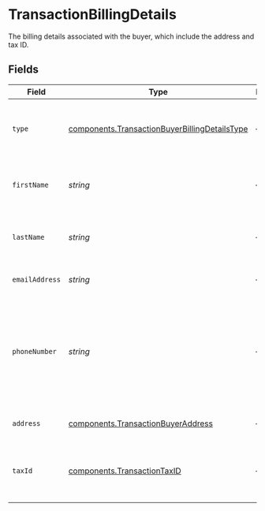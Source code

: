 # TransactionBillingDetails

The billing details associated with the buyer, which include the
address and tax ID.


## Fields

| Field                                                                                                                                            | Type                                                                                                                                             | Required                                                                                                                                         | Description                                                                                                                                      | Example                                                                                                                                          |
| ------------------------------------------------------------------------------------------------------------------------------------------------ | ------------------------------------------------------------------------------------------------------------------------------------------------ | ------------------------------------------------------------------------------------------------------------------------------------------------ | ------------------------------------------------------------------------------------------------------------------------------------------------ | ------------------------------------------------------------------------------------------------------------------------------------------------ |
| `type`                                                                                                                                           | [components.TransactionBuyerBillingDetailsType](../../models/components/transactionbuyerbillingdetailstype.md)                                   | :heavy_minus_sign:                                                                                                                               | The type of this resource. Is always `billing-details`.                                                                                          | billing-details                                                                                                                                  |
| `firstName`                                                                                                                                      | *string*                                                                                                                                         | :heavy_minus_sign:                                                                                                                               | The first name(s) or given name of the buyer.                                                                                                    | John                                                                                                                                             |
| `lastName`                                                                                                                                       | *string*                                                                                                                                         | :heavy_minus_sign:                                                                                                                               | The last name, or family name, of the buyer.                                                                                                     | Lunn                                                                                                                                             |
| `emailAddress`                                                                                                                                   | *string*                                                                                                                                         | :heavy_minus_sign:                                                                                                                               | The email address of the buyer.                                                                                                                  | john@example.com                                                                                                                                 |
| `phoneNumber`                                                                                                                                    | *string*                                                                                                                                         | :heavy_minus_sign:                                                                                                                               | The phone number of the buyer. This number is formatted according to the<br/>[E164 number standard](https://www.twilio.com/docs/glossary/what-e164). | +1234567890                                                                                                                                      |
| `address`                                                                                                                                        | [components.TransactionBuyerAddress](../../models/components/transactionbuyeraddress.md)                                                         | :heavy_minus_sign:                                                                                                                               | The billing address of the buyer.                                                                                                                |                                                                                                                                                  |
| `taxId`                                                                                                                                          | [components.TransactionTaxID](../../models/components/transactiontaxid.md)                                                                       | :heavy_minus_sign:                                                                                                                               | The tax information associated with the billing details.                                                                                         |                                                                                                                                                  |